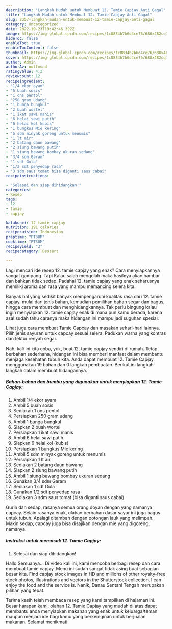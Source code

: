 ```yaml
---
description: "Langkah Mudah untuk Membuat 12. Tamie Capjay Anti Gagal"
title: "Langkah Mudah untuk Membuat 12. Tamie Capjay Anti Gagal"
slug: 2357-langkah-mudah-untuk-membuat-12-tamie-capjay-anti-gagal
category: Uncategorized
date: 2022-10-23T19:42:46.392Z
image: https://img-global.cpcdn.com/recipes/1c8834b7b6d4ce76/680x482cq70/12-tamie-capjay-foto-resep-utama.jpg
hideToc: false
enableToc: true
enableTocContent: false
thumbnail: https://img-global.cpcdn.com/recipes/1c8834b7b6d4ce76/680x482cq70/12-tamie-capjay-foto-resep-utama.jpg
cover: https://img-global.cpcdn.com/recipes/1c8834b7b6d4ce76/680x482cq70/12-tamie-capjay-foto-resep-utama.jpg
author: Admin
authorAv: notfound
ratingvalue: 4.2
reviewcount: 12
recipeingredient:
- "1/4 ekor ayam"
- "5 buah sosis"
- "1 ons pentol"
- "250 gram udang"
- "1 bunga bungkul"
- "2 buah wortel"
- "1 ikat sawi manis"
- "6 helai sawi putih"
- "6 helai kol kubis"
- "1 bungkus Mie kering"
- "5 sdm minyak goreng untuk menumis"
- "1 lt air"
- "2 batang daun bawang"
- "2 siung bawang putih"
- "1 siung bawang bombay ukuran sedang"
- "3/4 sdm Garam"
- "1 sdt Gula"
- "1/2 sdt penyedap rasa"
- "3 sdm saus tomat bisa diganti saus cabai"
recipeinstructions:

- "Selesai dan siap dihidangkan!"
categories:
- Resep
tags:
- 12
- tamie
- capjay

katakunci: 12 tamie capjay 
nutrition: 191 calories
recipecuisine: Indonesian
preptime: "PT38M"
cooktime: "PT30M"
recipeyield: "3"
recipecategory: Dessert

---
```



Lagi mencari ide resep 12. tamie capjay yang enak? Cara menyiapkannya sangat gampang. Tapi Kalau salah mengolah maka hasilnya akan hambar dan bahkan tidak sedap. Padahal 12. tamie capjay yang enak seharusnya memiliki aroma dan rasa yang mampu memancing selera kita.


Banyak hal yang sedikit banyak mempengaruhi kualitas rasa dari 12. tamie capjay, mulai dari jenis bahan, kemudian pemilihan bahan segar dan bagus, hingga cara membuat dan menghidangkannya. Tak perlu bingung kalau ingin menyiapkan 12. tamie capjay enak di mana pun kamu berada, karena asal sudah tahu caranya maka hidangan ini mampu jadi suguhan spesial.

Lihat juga cara membuat Tamie Capcay dan masakan sehari-hari lainnya. Pilih jenis sayuran untuk capcay sesuai selera. Padukan warna yang kontras dan tektur renyah segar.


Nah, kali ini kita coba, yuk, buat 12. tamie capjay sendiri di rumah. Tetap berbahan sederhana, hidangan ini bisa memberi manfaat dalam membantu menjaga kesehatan tubuh kita. Anda dapat membuat 12. Tamie Capjay menggunakan 19 bahan dan 0 langkah pembuatan. Berikut ini langkah-langkah dalam membuat hidangannya.

<!--inarticleads1-->

##### Bahan-bahan dan bumbu yang digunakan untuk menyiapkan 12. Tamie Capjay:

1. Ambil 1/4 ekor ayam
1. Ambil 5 buah sosis
1. Sediakan 1 ons pentol
1. Persiapkan 250 gram udang
1. Ambil 1 bunga bungkul
1. Siapkan 2 buah wortel
1. Persiapkan 1 ikat sawi manis
1. Ambil 6 helai sawi putih
1. Siapkan 6 helai kol (kubis)
1. Persiapkan 1 bungkus Mie kering
1. Ambil 5 sdm minyak goreng untuk menumis
1. Persiapkan 1 lt air
1. Sediakan 2 batang daun bawang
1. Siapkan 2 siung bawang putih
1. Ambil 1 siung bawang bombay ukuran sedang
1. Gunakan 3/4 sdm Garam
1. Sediakan 1 sdt Gula
1. Gunakan 1/2 sdt penyedap rasa
1. Sediakan 3 sdm saus tomat (bisa diganti saus cabai)


Gurih dan sedap, rasanya semua orang doyan dengan yang namanya capcay. Selain rasanya enak, olahan berbahan dasar sayur ini juga bagus untuk tubuh. Apalagi ditambah dengan potongan lauk yang melimpah. Makin sedap, capcay juga bisa disajikan dengan mie yang digoreng, namanya. 

<!--inarticleads2-->

##### Instruksi untuk memasak 12. Tamie Capjay:


1. Selesai dan siap dihidangkan!

Hallo Semuanya… Di video kali ini, kami mencoba berbagi resep dan cara membuat tamie capjay. Menu ini sudah sangat tidak asing buat sebagian besar kita. Find capjay stock images in HD and millions of other royalty-free stock photos, illustrations and vectors in the Shutterstock collection. I can enjoy the food and the service is. Nanik, Danau Sentani Tengah merupakan pilihan yang tepat. 

Terima kasih telah membaca resep yang kami tampilkan di halaman ini. Besar harapan kami, olahan 12. Tamie Capjay yang mudah di atas dapat membantu anda menyiapkan makanan yang enak untuk keluarga/teman maupun menjadi ide bagi kamu yang berkeinginan untuk berjualan makanan. Selamat menikmati
